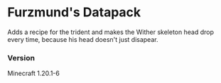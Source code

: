 # Furzmund's Datapack
Adds a recipe for the trident and makes the Wither skeleton head drop every time, because his head doesn't just disapear.

### Version
Minecraft 1.20.1-6
